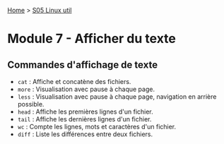 [Home](https://github.com/Addleo/TSSR/tree/main) > [S05 Linux util](https://github.com/Addleo/TSSR/tree/S05-Linux_util)  
  
# Module 7 - Afficher du texte

## Commandes d'affichage de texte
- `cat` : Affiche et concatène des fichiers.
- `more` : Visualisation avec pause à chaque page.
- `less` : Visualisation avec pause à chaque page, navigation en arrière possible.
- `head` : Affiche les premières lignes d'un fichier.
- `tail` : Affiche les dernières lignes d'un fichier.
- `wc` : Compte les lignes, mots et caractères d'un fichier.
- `diff` : Liste les différences entre deux fichiers.
